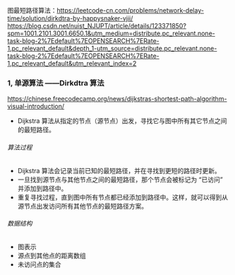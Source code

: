 图最短路径算法：https://leetcode-cn.com/problems/network-delay-time/solution/dirkdtra-by-happysnaker-vjii/
https://blog.csdn.net/nuist_NJUPT/article/details/123371850?spm=1001.2101.3001.6650.1&utm_medium=distribute.pc_relevant.none-task-blog-2%7Edefault%7EOPENSEARCH%7ERate-1.pc_relevant_default&depth_1-utm_source=distribute.pc_relevant.none-task-blog-2%7Edefault%7EOPENSEARCH%7ERate-1.pc_relevant_default&utm_relevant_index=2

### 1, 单源算法 ——Dirkdtra 算法
https://chinese.freecodecamp.org/news/dijkstras-shortest-path-algorithm-visual-introduction/
- Dijkstra 算法从指定的节点（源节点）出发，寻找它与图中所有其它节点之间的最短路径。
###### 算法过程
- Dijkstra 算法会记录当前已知的最短路径，并在寻找到更短的路径时更新。
- 一旦找到源节点与其他节点之间的最短路径，那个节点会被标记为 “已访问” 并添加到路径中。
- 重复寻找过程，直到图中所有节点都已经添加到路径中。这样，就可以得到从源节点出发访问所有其他节点的最短路径方案。

###### 数据结构
- 图表示
- 源点到其他点的距离数组
- 未访问点的集合


